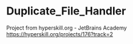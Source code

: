 # Duplicate_File_Handler
Project from hyperskill.org - JetBrains Academy https://hyperskill.org/projects/176?track=2

